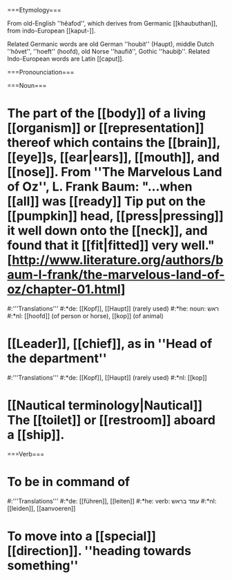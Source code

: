 ===Etymology===

From old-English ''h&ecirc;afod'', which derives from Germanic [[khaubuthan]], from indo-European [[kaput-]].

Related Germanic words are old German ''houbit'' (Haupt), middle Dutch ''h&ocirc;vet'', ''hoeft'' (hoofd), old Norse ''haufi&eth;'', Gothic ''haubi&thorn;''. Related Indo-European words are Latin [[caput]].

===Pronounciation===

===Noun===

# The part of the [[body]] of a living [[organism]] or [[representation]] thereof which contains the [[brain]], [[eye]]s, [[ear|ears]], [[mouth]], and [[nose]].  From ''The Marvelous Land of Oz'', L. Frank Baum: "...when [[all]] was [[ready]] Tip put on the [[pumpkin]] head, [[press|pressing]] it well down onto the [[neck]], and found that it [[fit|fitted]] very well." [http://www.literature.org/authors/baum-l-frank/the-marvelous-land-of-oz/chapter-01.html]
#:'''Translations'''
#:*de: [[Kopf]], [[Haupt]] (rarely used)
#:*he: noun: ראש 
#:*nl: [[hoofd]] (of person or horse), [[kop]] (of animal)
# [[Leader]], [[chief]], as in ''Head of the department''
#:'''Translations'''
#:*de: [[Kopf]], [[Haupt]] (rarely used)
#:*nl: [[kop]] 
# [[Nautical terminology|Nautical]] The [[toilet]] or [[restroom]] aboard a [[ship]].

===Verb===
# To be in command of
#:'''Translations'''
#:*de: [[führen]], [[leiten]] 
#:*he: verb: עמד בראש 
#:*nl: [[leiden]], [[aanvoeren]] 
# To move into a [[special]] [[direction]]. ''heading towards something''